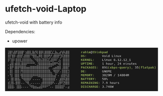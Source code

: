 # ufetch-void-Laptop
ufetch-void with battery info

Dependencies:
+ upower

![Screenshot of ufetch](/.images/example.png)
